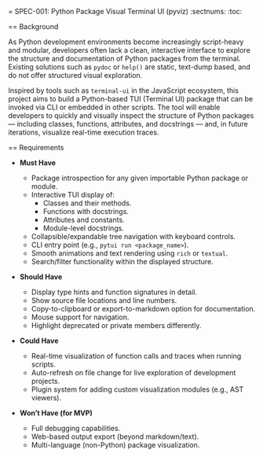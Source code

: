 = SPEC-001: Python Package Visual Terminal UI (pyviz)
:sectnums:
:toc:


== Background

As Python development environments become increasingly script-heavy and modular, developers often lack a clean, interactive interface to explore the structure and documentation of Python packages from the terminal. Existing solutions such as `pydoc` or `help()` are static, text-dump based, and do not offer structured visual exploration.

Inspired by tools such as `terminal-ui` in the JavaScript ecosystem, this project aims to build a Python-based TUI (Terminal UI) package that can be invoked via CLI or embedded in other scripts. The tool will enable developers to quickly and visually inspect the structure of Python packages — including classes, functions, attributes, and docstrings — and, in future iterations, visualize real-time execution traces.

== Requirements

- **Must Have**
  - Package introspection for any given importable Python package or module.
  - Interactive TUI display of:
    - Classes and their methods.
    - Functions with docstrings.
    - Attributes and constants.
    - Module-level docstrings.
  - Collapsible/expandable tree navigation with keyboard controls.
  - CLI entry point (e.g., `pytui run <package_name>`).
  - Smooth animations and text rendering using `rich` or `textual`.
  - Search/filter functionality within the displayed structure.

- **Should Have**
  - Display type hints and function signatures in detail.
  - Show source file locations and line numbers.
  - Copy-to-clipboard or export-to-markdown option for documentation.
  - Mouse support for navigation.
  - Highlight deprecated or private members differently.

- **Could Have**
  - Real-time visualization of function calls and traces when running scripts.
  - Auto-refresh on file change for live exploration of development projects.
  - Plugin system for adding custom visualization modules (e.g., AST viewers).

- **Won’t Have (for MVP)**
  - Full debugging capabilities.
  - Web-based output export (beyond markdown/text).
  - Multi-language (non-Python) package visualization.
